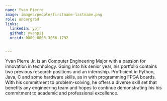 ```yaml
---
name: Yvan Pierre
image: images/people/firstname-lastname.png
role: undergrad
links:
  linkedin: ypjr
  github: yvanpij
  orcid: 0000-0003-3056-1792


---
```


Yvan Pierre Jr. is an Computer Engineering Major with a passion for innovation in technology. Going into his senior year, his portfolio contains two previous research positions and an internship. Profficient in Python, Java, C and some hardware skills, as in with programming FPGA boards. With his commitment to problem-solving, he offers a diverse skill set that benefits any engineering team and hopes to continue demonstrating his his commitment to academic and professional excellence.
